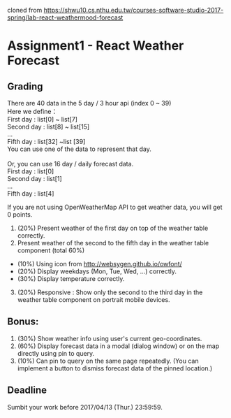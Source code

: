 cloned from https://shwu10.cs.nthu.edu.tw/courses-software-studio-2017-spring/lab-react-weathermood-forecast


# Assignment1 - React Weather Forecast

## Grading
There are 40 data in the 5 day / 3 hour api (index 0 ~ 39) <br/>
Here we define： <br/>
First day : list[0] ~ list[7] <br/>
Second day : list[8] ~ list[15]<br/>
...<br/>
Fifth day : list[32] ~list [39]<br/>
You can use one of the data to represent that day.<br/>
<br/>
Or, you can use 16 day / daily forecast data.<br/>
First day : list[0]<br/>
Second day : list[1]<br/>
...<br/>
Fifth day : list[4]<br/>

If you are not using OpenWeatherMap API to get weather data, you will get 0 points.<br/>

1.  (20%) Present weather of the first day on top of the weather table correctly.
2.  Present weather of the second to the fifth day in the weather table component (total 60%)
  - (10%) Using icon from http://websygen.github.io/owfont/
  - (20%) Display weekdays (Mon, Tue, Wed, ...) correctly.
  - (30%) Display temperature correctly.
3. (20%) Responsive : Show only the second to the third day in the weather table component on portrait mobile devices.

## Bonus:
1. (30%) Show weather info using user's current geo-coordinates.
2. (60%) Display forecast data in a modal (dialog window) or on the map directly using pin to query.
3. (10%) Can pin to query on the same page repeatedly.
(You can implement a button to dismiss forecast data of the pinned location.)

## Deadline
Sumbit your work before 2017/04/13 (Thur.) 23:59:59.
